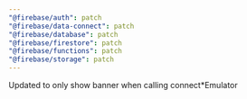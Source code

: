 ```yaml
---
"@firebase/auth": patch
"@firebase/data-connect": patch
"@firebase/database": patch
"@firebase/firestore": patch
"@firebase/functions": patch
"@firebase/storage": patch
---
```


Updated to only show banner when calling connect*Emulator
